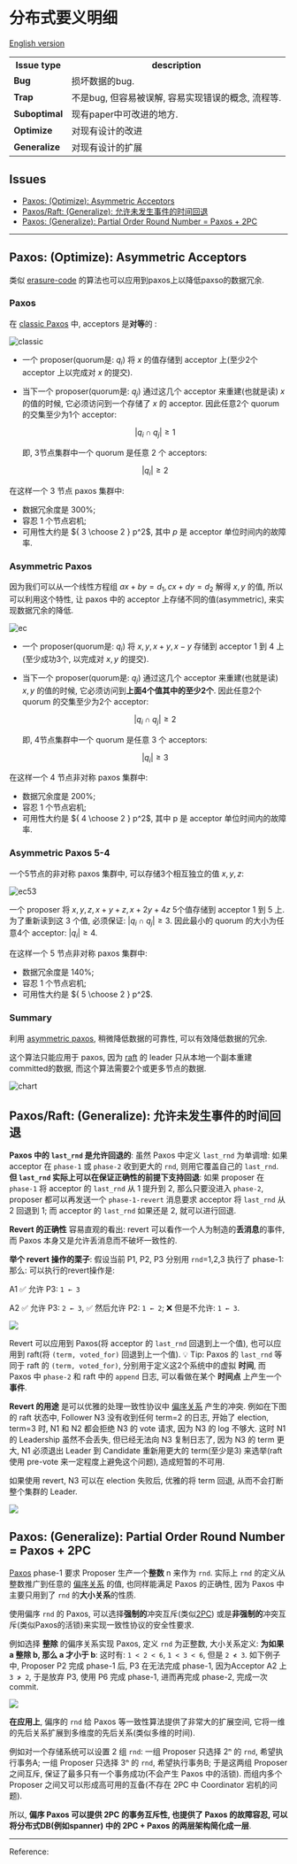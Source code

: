 # 分布式要义明细

[English version](README.md)

<!-- DO NOT EDIT README.md directly. It is built from [src/README.md](src/README.md). -->

<table>
<tr class="header">
<th>Issue type</th>
<th>description</th>
</tr>
<tr class="odd">
<td><strong>Bug</strong></td>
<td>损坏数据的bug.</td>
</tr>
<tr class="even">
<td><strong>Trap</strong></td>
<td>不是bug, 但容易被误解, 容易实现错误的概念, 流程等.</td>
</tr>
<tr class="odd">
<td><strong>Suboptimal</strong></td>
<td>现有paper中可改进的地方.</td>
</tr>
<tr class="even">
<td><strong>Optimize</strong></td>
<td>对现有设计的改进</td>
</tr>
<tr class="odd">
<td><strong>Generalize</strong></td>
<td>对现有设计的扩展</td>
</tr>
</table>

## Issues

<!-- START doctoc generated TOC please keep comment here to allow auto update -->
<!-- DON'T EDIT THIS SECTION, INSTEAD RE-RUN doctoc TO UPDATE -->

- [Paxos: (Optimize): Asymmetric Acceptors](#paxos-optimize-asymmetric-acceptors)
- [Paxos/Raft: (Generalize): 允许未发生事件的时间回退](#paxosraft-generalize-%E5%85%81%E8%AE%B8%E6%9C%AA%E5%8F%91%E7%94%9F%E4%BA%8B%E4%BB%B6%E7%9A%84%E6%97%B6%E9%97%B4%E5%9B%9E%E9%80%80)
- [Paxos: (Generalize): Partial Order Round Number = Paxos + 2PC](#paxos-generalize-partial-order-round-number--paxos--2pc)

<!-- END doctoc generated TOC please keep comment here to allow auto update -->

<!-- #### List -->

---

## Paxos: (Optimize): Asymmetric Acceptors

类似 [erasure-code](https://en.wikipedia.org/wiki/Erasure_code) 的算法也可以应用到paxos上以降低paxso的数据冗余.

### Paxos

在 [classic Paxos](http://lamport.azurewebsites.net/pubs/pubs.html#paxos-simple) 中, acceptors 是**对等**的 :

![classic](https://cdn.jsdelivr.net/gh/drmingdrmer/consensus-essence@ci-asset/CN/8f2689f1e7dba5f9-asymmetric-paxos-classic.jpeg)

-   一个 proposer(quorum是: $q_i$) 将 $x$ 的值存储到 acceptor 上(至少2个 acceptor 上以完成对 $x$ 的提交).

-   当下一个 proposer(quorum是: $q_j$) 通过这几个 acceptor 来重建(也就是读) $x$ 的值的时候, 它必须访问到一个存储了 $x$ 的 acceptor.
    因此任意2个 quorum 的交集至少为1个 acceptor:

    $$|q_i \cap q_j| \ge 1$$

    即, 3节点集群中一个 quorum 是任意 2 个 acceptors:

    $$|q_i| \ge 2$$

在这样一个 3 节点 paxos 集群中:

-   数据冗余度是 300%;
-   容忍 1 个节点宕机;
-   可用性大约是 ${ 3 \choose 2  } p^2$, 其中 $p$ 是 acceptor 单位时间内的故障率.

### Asymmetric Paxos

因为我们可以从一个线性方程组 $ax+by=d_1, cx+dy=d_2$ 解得 $x, y$ 的值, 所以可以利用这个特性, 让 paxos 中的 acceptor 上存储不同的值(asymmetric), 来实现数据冗余的降低.

![ec](https://cdn.jsdelivr.net/gh/drmingdrmer/consensus-essence@ci-asset/CN/0bb845a2df1a5134-asymmetric-paxos-ec.jpeg)

-   一个 proposer(quorum是: $q_i$) 将 $x, y, x+y, x-y$ 存储到 acceptor 1 到 4 上(至少成功3个, 以完成对 $x, y$ 的提交).

-   当下一个 proposer(quorum是: $q_j$) 通过这几个 acceptor 来重建(也就是读) $x, y$ 的值的时候, 它必须访问到**上面4个值其中的至少2个**.
    因此任意2个 quorum 的交集至少为2个 acceptor:

    $$|q_i \cap q_j| \ge 2$$

    即, 4节点集群中一个 quorum 是任意 3 个 acceptors:

    $$|q_i| \ge 3$$

在这样一个 4 节点非对称 paxos 集群中:

-   数据冗余度是 200%;
-   容忍 1 个节点宕机;
-   可用性大约是 ${ 4 \choose 2  } p^2$, 其中 p 是 acceptor 单位时间内的故障率.

### Asymmetric Paxos 5-4

一个5节点的非对称 paxos 集群中, 可以存储3个相互独立的值 $x, y, z$:

![ec53](https://cdn.jsdelivr.net/gh/drmingdrmer/consensus-essence@ci-asset/CN/586e20c6dfc9460f-asymmetric-paxos-ec-53.jpeg)

一个 proposer 将 $x, y, z, x+y+z, x+2y+4z$ 5个值存储到 acceptor 1 到 5 上.
为了重新读到这 3 个值, 必须保证: $|q_i \cap q_j| \ge 3$.
因此最小的 quorum 的大小为任意4个 acceptor: $|q_i| \ge 4$.

在这样一个 5 节点非对称 paxos 集群中:

-   数据冗余度是 140%;
-   容忍 1 个节点宕机;
-   可用性大约是 ${ 5 \choose 2  } p^2$.

### Summary

利用 [asymmetric paxos](https://github.com/drmingdrmer/consensus-bugs/blob/main/CN.md#paxos-optimize-asymmetric-acceptors), 稍微降低数据的可靠性, 可以有效降低数据的冗余.

这个算法只能应用于 paxos, 因为 [raft](https://raft.github.io/) 的 leader 只从本地一个副本重建committed的数据, 而这个算法需要2个或更多节点的数据.

![chart](https://cdn.jsdelivr.net/gh/drmingdrmer/consensus-essence@ci-asset/CN/781c336bed9bc848-asymmetric-paxos-chart.jpeg)

## Paxos/Raft: (Generalize): 允许未发生事件的时间回退

**Paxos 中的 `last_rnd` 是允许回退的**: 虽然 Paxos 中定义 `last_rnd`  为单调增: 如果 acceptor 在 `phase-1` 或 `phase-2` 收到更大的 `rnd`, 则用它覆盖自己的 `last_rnd`. **但 `last_rnd` 实际上可以在保证正确性的前提下支持回退**: 如果 proposer 在 `phase-1` 将 acceptor 的 `last_rnd` 从 1 提升到 2,
那么只要没进入 `phase-2`, proposer 都可以再发送一个 `phase-1-revert` 消息要求 acceptor 将 `last_rnd` 从 2 回退到 1; 而 acceptor 的 `last_rnd` 如果还是 2, 就可以进行回退.

**Revert 的正确性** 容易直观的看出: revert 可以看作一个人为制造的**丢消息**的事件, 而 Paxos 本身又是允许丢消息而不破坏一致性的.

**举个 revert 操作的栗子**: 假设当前 P1, P2, P3 分别用 `rnd`=1,2,3 执行了 phase-1: 那么:
可以执行的revert操作是:

A1 ✅ 允许 P3: `1 ← 3`

A2 ✅ 允许 P3: `2 ← 3`, ✅ 然后允许 P2: `1 ← 2`; ❌ 但是不允许: `1 ← 3`.

![](https://cdn.jsdelivr.net/gh/drmingdrmer/consensus-essence@ci-asset/CN/37058a8e8375f3cf-paxos-revert-rnd-margin.jpeg)

Revert 可以应用到 Paxos(将 acceptor 的 `last_rnd` 回退到上一个值), 也可以应用到 raft(将 `(term, voted_for)` 回退到上一个值).
💡 Tip: Paxos 的 `last_rnd` 等同于 raft 的 `(term, voted_for)`, 分别用于定义这2个系统中的虚拟 **时间**, 而 Paxos 中 `phase-2` 和 raft 中的 `append` 日志, 可以看做在某个 **时间点** 上产生一个 **事件**.

**Revert 的用途** 是可以优雅的处理一致性协议中 [偏序关系](https://zh.wikipedia.org/wiki/%E5%81%8F%E5%BA%8F%E5%85%B3%E7%B3%BB) 产生的冲突.
例如在下图的 raft 状态中, Follower N3 没有收到任何 term=2 的日志, 开始了 election,
term=3 时, N1 和 N2 都会拒绝 N3 的 vote 请求, 因为 N3 的 log 不够大.
这时 N1 的 Leadership 虽然不会丢失, 但已经无法向 N3 复制日志了, 因为 N3 的 term 更大,
N1 必须退出 Leader 到 Candidate 重新用更大的 term(至少是3) 来选举(raft 使用 pre-vote 来一定程度上避免这个问题), 造成短暂的不可用.

如果使用 revert, N3 可以在 election 失败后, 优雅的将 term 回退, 从而不会打断整个集群的 Leader.

![](https://cdn.jsdelivr.net/gh/drmingdrmer/consensus-essence@ci-asset/CN/2c6d7d468a0ecc49-paxos-revert-rnd-raft-margin.jpeg)

## Paxos: (Generalize): Partial Order Round Number = Paxos + 2PC

[Paxos](https://en.wikipedia.org/wiki/Paxos_(computer_science)) phase-1 要求
Proposer 生产一个**整数** n 来作为 `rnd`.
实际上 `rnd` 的定义从整数推广到任意的 [偏序关系](https://en.wikipedia.org/wiki/Partially_ordered_set) 的值, 也同样能满足 Paxos 的正确性, 因为 Paxos 中主要只用到了 `rnd` 的**大小关系**的性质.

使用偏序 `rnd` 的 Paxos,
可以选择**强制的**冲突互斥(类似[2PC](https://en.wikipedia.org/wiki/Two-phase_commit_protocol))
或是**非强制的**冲突互斥(类似Paxos的活锁)来实现一致性协议的安全性要求.

例如选择 **整除** 的偏序关系实现 Paxos, 定义 `rnd` 为正整数,
大小关系定义: **为如果 a 整除 b, 那么 a 才小于 b**:
这时有: `1 < 2 < 6`, `1 < 3 < 6`, 但是 `2 ≮ 3`.
如下例子中, Proposer P2 完成 phase-1 后, P3 在无法完成 phase-1, 因为Acceptor A2 上 `3 ≯ 2`, 于是放弃 P3, 使用 P6 完成 phase-1, 进而再完成 phase-2, 完成一次commit.

![](https://cdn.jsdelivr.net/gh/drmingdrmer/consensus-essence@ci-asset/CN/1edffee04dce1de6-paxos-partial-order-rnd.jpeg)

**在应用上**, 偏序的 `rnd` 给 Paxos 等一致性算法提供了非常大的扩展空间,
它将一维的先后关系扩展到多维度的先后关系(类似多维的时间).

例如对一个存储系统可以设置 2 组 `rnd`:
一组 Proposer 只选择 2ⁿ 的 `rnd`, 希望执行事务A;
一组 Proposer 只选择 3ⁿ 的 `rnd`, 希望执行事务B;
于是这两组 Proposer 之间互斥, 保证了最多只有一个事务成功(不会产生 Paxos 中的活锁).
而组内多个 Proposer 之间又可以形成高可用的互备(不存在 2PC 中 Coordinator 宕机的问题).

所以, **偏序 Paxos 可以提供 2PC 的事务互斥性, 也提供了 Paxos 的故障容忍, 可以将分布式DB(例如spanner) 中的 2PC + Paxos 的两层架构简化成一层**.

---



Reference:


